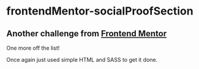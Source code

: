 # frontendMentor-socialProofSection

## Another challenge from [Frontend Mentor](https://www.frontendmentor.io)

One more off the list!

Once again just used simple HTML and SASS to get it done.
